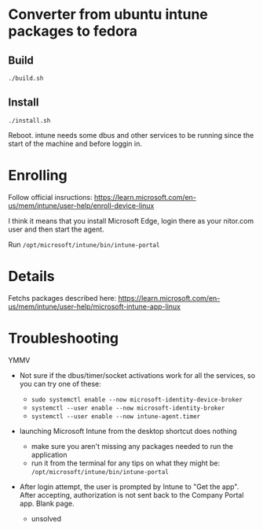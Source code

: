 # Converter from ubuntu intune packages to fedora

## Build

`./build.sh`

## Install

`./install.sh`

Reboot. intune needs some dbus and other services to be running since the start of the machine and before loggin in.

# Enrolling

Follow official insructions: https://learn.microsoft.com/en-us/mem/intune/user-help/enroll-device-linux

I think it means that you install Microsoft Edge, login there as your nitor.com user and then start the agent.

Run `/opt/microsoft/intune/bin/intune-portal`

# Details

Fetchs packages described here: https://learn.microsoft.com/en-us/mem/intune/user-help/microsoft-intune-app-linux

# Troubleshooting

YMMV

* Not sure if the dbus/timer/socket activations work for all the services, so you can try one of these:
    * `sudo systemctl enable --now microsoft-identity-device-broker`
    * `systemctl --user enable --now microsoft-identity-broker`
    * `systemctl --user enable --now intune-agent.timer`

* launching Microsoft Intune from the desktop shortcut does nothing
    * make sure you aren't missing any packages needed to run the application
    * run it from the terminal for any tips on what they might be: `/opt/microsoft/intune/bin/intune-portal`

* After login attempt, the user is prompted by Intune to "Get the app". After accepting, authorization is not sent back to the Company Portal app. Blank page.
    * unsolved
